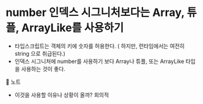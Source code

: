 # number 인덱스 시그니처보다는 Array, 튜플, ArrayLike를 사용하기

- 타입스크립트는 객체의 키에 숫자를 허용한다. ( 하지만, 런타임에서는 여전히 string 으로 취급된다.)
- 인덱스 시그니처에 number를 사용하기 보다 Array나 튜플, 또는 ArrayLike 타입을 사용하는 것이 좋다. 



💬 노트
- 이것을 사용할 이유나 상황이 올까? 회의적 
